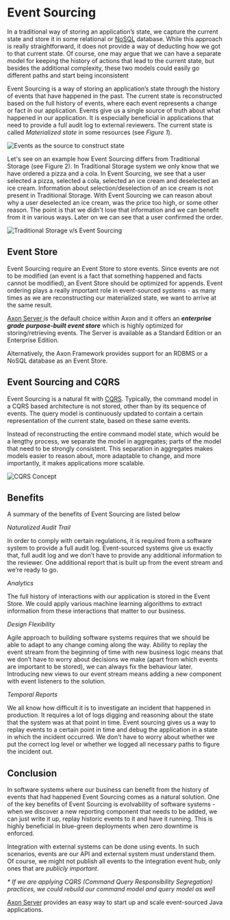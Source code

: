 # Event Sourcing

In a traditional way of storing an application’s state, we capture the current state and store it in some relational or [NoSQL](https://en.wikipedia.org/wiki/NoSQL) database. While this approach is really straightforward, it does not provide a way of deducting how we got to that current state. Of course, one may argue that we can have a separate model for keeping the history of actions that lead to the current state, but besides the additional complexity, these two models could easily go different paths and start being inconsistent

Event Sourcing is a way of storing an application’s state through the history of events that have happened in the past. The current state is reconstructed based on the full history of events, where each event represents a change or fact in our application. Events give us a single source of truth about what happened in our application. It is especially beneficial in applications that need to provide a full audit log to external reviewers. The current state is called _Materialized state_ in some resources \(see _Figure 1_\).

![Events as the source to construct state](https://github.com/domaincomponents/reference-guide-feature/tree/1927f746917a2f2502557f3d4744568cf9336dde/.gitbook/assets/materialized-state.jpeg)

Let's see on an example how Event Sourcing differs from Traditional Storage \(see Figure 2\). In Traditional Storage system we only know that we have ordered a pizza and a cola. In Event Sourcing, we see that a user selected a pizza, selected a cola, selected an ice cream and deselected an ice cream. Information about selection/deselection of an ice cream is not present in Traditional Storage. With Event Sourcing we can reason about why a user deselected an ice cream, was the price too high, or some other reason. The point is that we didn't lose that information and we can benefit from it in various ways. Later on we can see that a user confirmed the order.

![Traditional Storage v/s Event Sourcing](https://github.com/domaincomponents/reference-guide-feature/tree/1927f746917a2f2502557f3d4744568cf9336dde/.gitbook/assets/tradvseventsourcing.png)

## Event Store

Event Sourcing require an Event Store to store events. Since events are not to be modified \(an event is a fact that something happened and facts cannot be modified\), an Event Store should be optimized for appends. Event ordering plays a really important role in event-sourced systems - as many times as we are reconstructing our materialized state, we want to arrive at the same result.

[Axon Server ](../axon-server-introduction.md)is the default choice within Axon and it offers an _**enterprise grade**_ _**purpose-built event store**_ which is highly optimized for storing/retrieving events. The Server is available as a Standard Edition or an Enterprise Edition.

Alternatively, the Axon Framework provides support for an RDBMS or a NoSQL database as an Event Store.

## Event Sourcing and CQRS

Event Sourcing is a natural fit with [CQRS](https://axoniq.io/resources/cqrs). Typically, the command model in a CQRS based architecture is not stored, other than by its sequence of events. The query model is continuously updated to contain a certain representation of the current state, based on these same events.

Instead of reconstructing the entire command model state, which would be a lengthy process, we separate the model in aggregates; parts of the model that need to be strongly consistent. This separation in aggregates makes models easier to reason about, more adaptable to change, and more importantly, it makes applications more scalable.

![CQRS Concept](https://github.com/domaincomponents/reference-guide-feature/tree/1927f746917a2f2502557f3d4744568cf9336dde/.gitbook/assets/cqrs.jpg)

## Benefits

A summary of the benefits of Event Sourcing are listed below

_Naturalized Audit Trail_

In order to comply with certain regulations, it is required from a software system to provide a full audit log. Event-sourced systems give us exactly that, full audit log and we don’t have to provide any additional information to the reviewer. One additional report that is built up from the event stream and we’re ready to go.

_Analytics_

The full history of interactions with our application is stored in the Event Store. We could apply various machine learning algorithms to extract information from these interactions that matter to our business.

_Design Flexibility_

Agile approach to building software systems requires that we should be able to adapt to any change coming along the way. Ability to replay the event stream from the beginning of time with new business logic means that we don’t have to worry about decisions we make \(apart from which events are important to be stored\), we can always fix the behaviour later. Introducing new views to our event stream means adding a new component with event listeners to the solution.

_Temporal Reports_

We all know how difficult it is to investigate an incident that happened in production. It requires a lot of logs digging and reasoning about the state that the system was at that point in time. Event sourcing gives us a way to replay events to a certain point in time and debug the application in a state in which the incident occurred. We don’t have to worry about whether we put the correct log level or whether we logged all necessary paths to figure the incident out.

## Conclusion

In software systems where our business can benefit from the history of events that had happened Event Sourcing comes as a natural solution. One of the key benefits of Event Sourcing is evolvability of software systems - when we discover a new reporting component that needs to be added, we can just write it up, replay historic events to it and have it running. This is highly beneficial in blue-green deployments when zero downtime is enforced.

Integration with external systems can be done using events. In such scenarios, events are our API and external system must understand them. Of course, we might not publish all events to the integration event hub, only ones that are _publicly important_.

_\* If we are applying CQRS \(Command Query Responsibility Segregation\) practices, we could rebuild our command model and query model as well_

[Axon Server](../axon-server-introduction.md) provides an easy way to start up and scale event-sourced Java applications.

